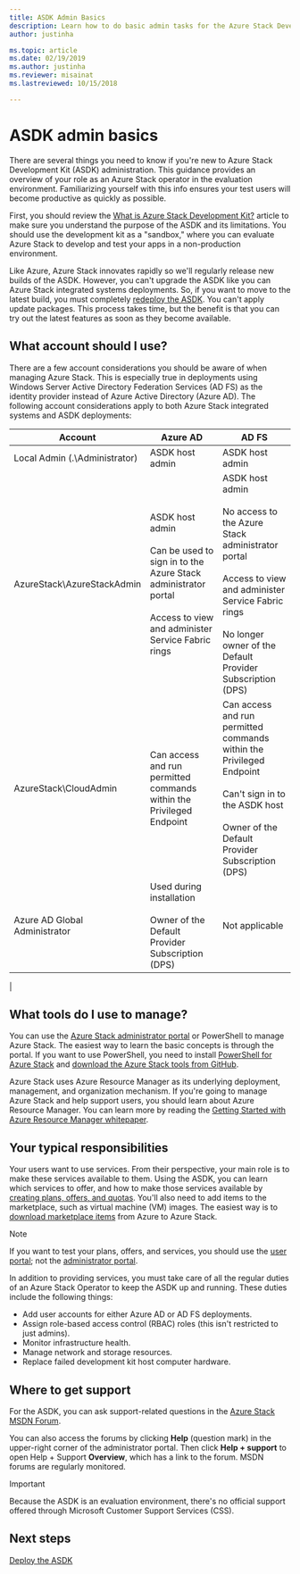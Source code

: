```yaml
---
title: ASDK Admin Basics
description: Learn how to do basic admin tasks for the Azure Stack Development Kit (ASDK).
author: justinha

ms.topic: article
ms.date: 02/19/2019
ms.author: justinha
ms.reviewer: misainat
ms.lastreviewed: 10/15/2018

---
```


# ASDK admin basics
There are several things you need to know if you're new to Azure Stack Development Kit (ASDK) administration. This guidance provides an overview of your role as an Azure Stack operator in the evaluation environment. Familiarizing yourself with this info ensures your test users will become productive as quickly as possible.

First, you should review the [What is Azure Stack Development Kit?](asdk-what-is.md) article to make sure you understand the purpose of the ASDK and its limitations. You should use the development kit as a "sandbox," where you can evaluate Azure Stack to develop and test your apps in a non-production environment. 

Like Azure, Azure Stack innovates rapidly so we'll regularly release new builds of the ASDK. However, you can't upgrade the ASDK like you can Azure Stack integrated systems deployments. So, if you want to move to the latest build, you must completely [redeploy the ASDK](asdk-redeploy.md). You can't apply update packages. This process takes time, but the benefit is that you can try out the latest features as soon as they become available. 

## What account should I use?
There are a few account considerations you should be aware of when managing Azure Stack. This is especially true in deployments using Windows Server Active Directory Federation Services (AD FS) as the identity provider instead of Azure Active Directory (Azure AD). The following account considerations apply to both Azure Stack integrated systems and ASDK deployments:

|Account|Azure AD|AD FS|
|-----|-----|-----|
|Local Admin (.\Administrator)|ASDK host admin|ASDK host admin|
|AzureStack\AzureStackAdmin|ASDK host admin<br><br>Can be used to sign in to the Azure Stack administrator portal<br><br>Access to view and administer Service Fabric rings|ASDK host admin<br><br>No access to the Azure Stack administrator portal<br><br>Access to view and administer Service Fabric rings<br><br>No longer owner of the Default Provider Subscription (DPS)|
|AzureStack\CloudAdmin|Can access and run permitted commands within the Privileged Endpoint|Can access and run permitted commands within the Privileged Endpoint<br><br>Can't sign in to the ASDK host<br><br>Owner of the Default Provider Subscription (DPS)|
|Azure AD Global Administrator|Used during installation<br><br>Owner of the Default Provider Subscription (DPS)|Not applicable|
|

## What tools do I use to manage?
You can use the [Azure Stack administrator portal](https://adminportal.local.azurestack.external) or PowerShell to manage Azure Stack. The easiest way to learn the basic concepts is through the portal. If you want to use PowerShell, you need to install [PowerShell for Azure Stack](asdk-post-deploy.md#install-azure-stack-powershell) and [download the Azure Stack tools from GitHub](asdk-post-deploy.md#download-the-azure-stack-tools).

Azure Stack uses Azure Resource Manager as its underlying deployment, management, and organization mechanism. If you're going to manage Azure Stack and help support users, you should learn about Azure Resource Manager. You can learn more by reading the [Getting Started with Azure Resource Manager whitepaper](https://download.microsoft.com/download/E/A/4/EA4017B5-F2ED-449A-897E-BD92E42479CE/Getting_Started_With_Azure_Resource_Manager_white_paper_EN_US.pdf).

## Your typical responsibilities
Your users want to use services. From their perspective, your main role is to make these services available to them. Using the ASDK, you can learn which services to offer, and how to make those services available by [creating plans, offers, and quotas](../operator/azure-stack-tutorial-tenant-vm.md). You'll also need to add items to the marketplace, such as virtual machine (VM) images. The easiest way is to [download marketplace items](../operator/azure-stack-create-and-publish-marketplace-item.md) from Azure to Azure Stack.

> [!NOTE]
> If you want to test your plans, offers, and services, you should use the [user portal](https://portal.local.azurestack.external); not the [administrator portal](https://adminportal.local.azurestack.external).

In addition to providing services, you must take care of all the regular duties of an Azure Stack Operator to keep the ASDK up and running. These duties include the following things:
- Add user accounts for either Azure AD or AD FS deployments.
- Assign role-based access control (RBAC) roles (this isn't restricted to just admins).
- Monitor infrastructure health.
- Manage network and storage resources.
- Replace failed development kit host computer hardware.

## Where to get support
For the ASDK, you can ask support-related questions in the [Azure Stack MSDN Forum](https://social.msdn.microsoft.com/Forums/azure/home?forum=azurestack).

You can also access the forums by clicking **Help** (question mark) in the upper-right corner of the administrator portal. Then click **Help + support** to open Help + Support **Overview**, which has a link to the forum. MSDN forums are regularly monitored.  

> [!IMPORTANT]
> Because the ASDK is an evaluation environment, there's no official support offered through Microsoft Customer Support Services (CSS).

## Next steps
[Deploy the ASDK](asdk-install.md)

